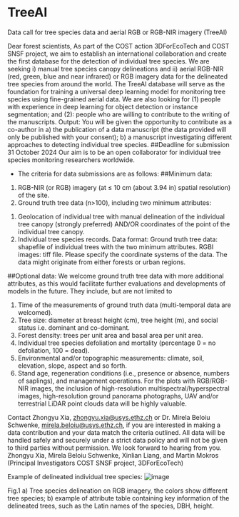 # TreeAI
Data call for tree species data and aerial RGB or RGB-NIR imagery (TreeAI)

Dear forest scientists,
As part of the COST action 3DForEcoTech and COST SNSF project, we aim to establish an international collaboration and create the first database for the detection of individual tree species. We are seeking i) manual tree species canopy delineations and ii) aerial RGB-NIR (red, green, blue and near infrared) or RGB imagery data for the delineated tree species from around the world. The TreeAI database will serve as the foundation for training a universal deep learning model for monitoring tree species using fine-grained aerial data. We are also looking for (1) people with experience in deep learning for object detection or instance segmentation; and (2): people who are willing to contribute to the writing of the manuscripts.
Output: You will be given the opportunity to contribute as a co-author in a) the publication of a data manuscript (the data provided will only be published with your consent); b) a manuscript investigating different approaches to detecting individual tree species.
##Deadline for submission 31 October 2024
Our aim is to be an open collaborator for individual tree species monitoring researchers worldwide.
* The criteria for data submissions are as follows:
##Minimum data:
1.	RGB-NIR (or RGB) imagery (at ≤ 10 cm (about 3.94 in) spatial resolution) of the site. 
2.	Ground truth tree data (n>100), including two minimum attributes: 
1)	Geolocation of individual tree with manual delineation of the individual tree canopy (strongly preferred) AND/OR coordinates of the point of the individual tree canopy. 
2)	Individual tree species records.
Data format: 
Ground truth tree data: shapefile of individual trees with the two minimum attributes. 
RGBI images: tiff file. Please specify the coordinate systems of the data. The data might originate from either forests or urban regions.

##Optional data:
We welcome ground truth tree data with more additional attributes, as this would facilitate further evaluations and developments of models in the future. They include, but are not limited to 
1.	Time of the measurements of ground truth data (multi-temporal data are welcomed).
2.	Tree size: diameter at breast height (cm), tree height (m), and social status i.e. dominant and co-dominant.
3.	 Forest density: trees per unit area and basal area per unit area. 
4.	Individual tree species defoliation and mortality (percentage 0 = no defoliation, 100 = dead).
5.	Environmental and/or topographic measurements: climate, soil, elevation, slope, aspect and so forth.
6.	Stand age, regeneration conditions (i.e., presence or absence, numbers of saplings), and management operations.
For the plots with RGB/RGB-NIR images, the inclusion of high-resolution multispectral/hyperspectral images, high-resolution ground panorama photographs, UAV and/or terrestrial LiDAR point clouds data will be highly valuable. 

Contact Zhongyu Xia, zhongyu.xia@usys.ethz.ch or Dr. Mirela Beloiu Schwenke, mirela.beloiu@usys.ethz.ch, if you are interested in making a data contribution and your data match the criteria outlined. All data will be handled safely and securely under a strict data policy and will not be given to third parties without permission. 
We look forward to hearing from you.
Zhongyu Xia, Mirela Beloiu Schwenke, Xinlian Liang, and Martin Mokros
(Principal Investigators COST SNSF project, 3DForEcoTech)

Example of delineated individual tree species:
 ![image](https://github.com/user-attachments/assets/4e4c158e-e5e8-4436-abcd-df105705d423)

Fig.1 a) Tree species delineation on RGB imagery, the colors show different tree species; b) example of attribute table containing key information of the delineated trees, such as the Latin names of the species, DBH, height.


